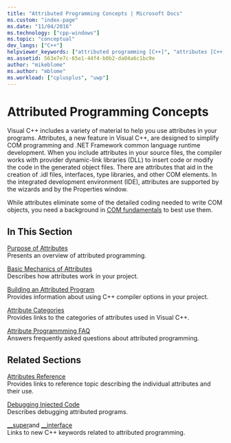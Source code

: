 ```yaml
---
title: "Attributed Programming Concepts | Microsoft Docs"
ms.custom: "index-page"
ms.date: "11/04/2016"
ms.technology: ["cpp-windows"]
ms.topic: "conceptual"
dev_langs: ["C++"]
helpviewer_keywords: ["attributed programming [C++]", "attributes [C++]", "programming [C++], attributed programming"]
ms.assetid: 563e7e7c-65e1-44f4-b0b2-da04a6c1bc9e
author: "mikeblome"
ms.author: "mblome"
ms.workload: ["cplusplus", "uwp"]
---
```

# Attributed Programming Concepts

Visual C++ includes a variety of material to help you use attributes in your programs. Attributes, a new feature in Visual C++, are designed to simplify COM programming and .NET Framework common language runtime development. When you include attributes in your source files, the compiler works with provider dynamic-link libraries (DLL) to insert code or modify the code in the generated object files. There are attributes that aid in the creation of .idl files, interfaces, type libraries, and other COM elements. In the integrated development environment (IDE), attributes are supported by the wizards and by the Properties window.

While attributes eliminate some of the detailed coding needed to write COM objects, you need a background in [COM fundamentals](http://msdn.microsoft.com/library/windows/desktop/ms694363) to best use them.

## In This Section

[Purpose of Attributes](../windows/purpose-of-attributes.md)  
Presents an overview of attributed programming.

[Basic Mechanics of Attributes](../windows/basic-mechanics-of-attributes.md)  
Describes how attributes work in your project.

[Building an Attributed Program](../windows/building-an-attributed-program.md)  
Provides information about using C++ compiler options in your project.

[Attribute Categories](../windows/attribute-categories.md)  
Provides links to the categories of attributes used in Visual C++.

[Attribute Programmming FAQ](../windows/attribute-programming-faq.md)  
Answers frequently asked questions about attributed programming.

## Related Sections

[Attributes Reference](../windows/cpp-attributes-reference.md)  
Provides links to reference topic describing the individual attributes and their use.

[Debugging Injected Code](/visualstudio/debugger/how-to-debug-injected-code)  
Describes debugging attributed programs.

[__super](../cpp/super.md)and [__interface](../cpp/interface.md)  
Links to new C++ keywords related to attributed programming.  